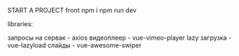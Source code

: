 START A PROJECT front
npm i
npm run dev

libraries:

запросы на сервак - axios
видеоплеер - vue-vimeo-player
lazy загрузка - vue-lazyload
слайды - vue-awesome-swiper
